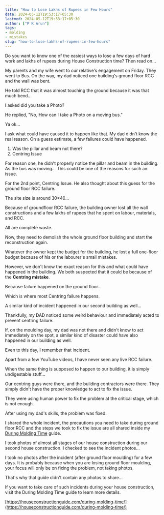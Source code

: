 ```yaml
---
title: "How to Lose Lakhs of Rupees in Few Hours"
date: 2024-05-12T19:53:17+05:30
lastmod: 2024-05-12T19:53:17+05:30
author: ["P K Arun"]
tags: 
- molding
- mistakes
slug: "how-to-lose-lakhs-of-rupees-in-few-hours"
---
```

Do you want to know one of the easiest ways to lose a few days of hard work and lakhs of rupees during House Construction time? Then read on...

My parents and my wife went to our relative's engagement on Friday. They went to Bus. On the way, my dad noticed one building's ground floor RCC and the wall was bent. 

He told RCC that it was almost touching the ground because it was that much bend...

I asked did you take a Photo?

He replied, "No, How can I take a Photo on a moving bus."

Ya ok...

I ask what could have caused it to happen like that. My dad didn't know the real reason. On a guess estimate, a few failures could have happened. 

1) Was the pillar and beam not there? 
2) Centring Issue

For reason one, he didn't properly notice the pillar and beam in the building. As the bus was moving... This could be one of the reasons for such an issue. 

For the 2nd point, Centring Issue. He also thought about this guess for the ground floor RCC failure.

The site size is around 30*40...

Because of groundfloor RCC failure, the building owner lost all the wall constructions and a few lakhs of rupees that he spent on labour, materials, and RCC. 

All are complete waste.

Now, they need to demolish the whole ground floor building and start the reconstruction again.

Whatever the owner kept the budget for the building, he lost a full one-floor budget because of his or the labourer's small mistakes.

However, we don't know the exact reason for this and what could have happened in the building. We both suspected that it could be because of the **Centring mistake**.

Because failure happened on the ground floor...

Which is where most Centring failure happens. 

A similar kind of incident happened in our second building as well... 

Thankfully, my DAD noticed some weird behaviour and immediately acted to prevent centring failure.

If, on the moulding day, my dad was not there and didn't know to act immediately on the spot, a similar kind of disaster could have also happened in our building as well.

Even to this day, I remember that incident.

Apart from a few YouTube videos, I have never seen any live RCC failure.

When the same thing is supposed to happen to our building, it is simply undigestable stuff...

Our centring guys were there, and the building contractors were there. They simply didn't have the proper knowledge to act to fix the issue.

They were using human power to fix the problem at the critical stage, which is not enough.

After using my dad's skills, the problem was fixed.

I shared the whole incident, the precautions you need to take during ground floor RCC and the steps we took to fix the issue are all shared inside my [During Molding Time](https://houseconstructionguide.com/during-molding-time/) guide.

I took photos of almost all stages of our house construction during our second house construction. I checked to see the incident photos...

I took no photos after the incident (after ground floor moulding) for a few days. It is probably because when you are losing ground floor moulding, your focus will only be on fixing the problem, not taking photos.

That's why that guide didn't contain any photos to share...

If you want to take care of such incidents during your house construction, visit the During Molding Time guide to learn more details.

[https://houseconstructionguide.com/during-molding-time/](https://houseconstructionguide.com/during-molding-time/)


